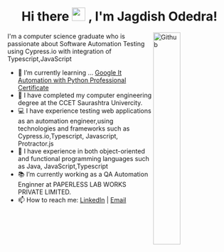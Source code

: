 <h1 align = "center">Hi there <img src="https://raw.githubusercontent.com/MartinHeinz/MartinHeinz/master/wave.gif" width="30px">
, I'm Jagdish Odedra!
</h1>

<img width="35%" align="right" alt="Github" src="https://user-images.githubusercontent.com/48678280/88862734-4903af80-d201-11ea-968b-9c939d88a37c.gif" />

I'm a computer science graduate who is passionate about Software Automation Testing using Cypress.io with integration of Typescript,JavaScript 
- 🌱 I’m currently learning ... [Google It Automation with Python Professional Certificate](https://www.coursera.org/professional-certificates/google-it-automation)
- 🐝  I have completed my computer engineering degree at the CCET Saurashtra Univercity.
- 💻  I have experience testing web applications as an automation engineer,using technologies and frameworks such as Cypress.io,Typescript, Javascript, Protractor.js
- 💪  I have experience in both object-oriented and functional programming languages such as Java, JavaScript,Typescript 
- 📚  I’m currently working as a QA Automation Enginner at PAPERLESS LAB WORKS PRIVATE LIMITED.
- 📫  How to reach me: [LinkedIn](https://www.linkedin.com/in/jagdish-odedra-4bb00755/) | [Email](mailto:jagdishodedra@gmail.com)
